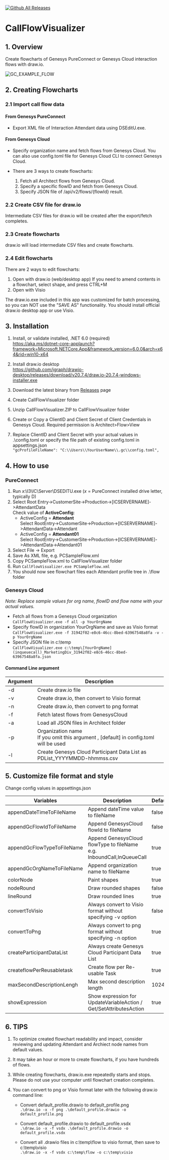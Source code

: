 [![Github All Releases](https://img.shields.io/github/downloads/tishige/CallFlowVisualizer/total.svg)]()

# CallFlowVisualizer

## 1. Overview

Create flowcharts of Genesys PureConnect or Genesys Cloud interaction flows with draw.io.

![GC_EXAMPLE_FLOW](GC_EXAMPLE_FLOW.png "GenesysCloud")

## 2. Creating Flowcharts

### 2.1 Import call flow data

#### From Genesys PureConnect

- Export XML file of Interaction Attendant data using DSEditU.exe.

#### From Genesys Cloud

- Specify organization name and fetch flows from Genesys Cloud. You can also use config.toml file for Genesys Cloud CLI to connect Genesys Cloud.

- There are 3 ways to create flowcharts:

  1.  Fetch all Architect flows from Genesys Cloud.
  2.  Specify a specific flowID and fetch from Genesys Cloud.
  3.  Specify JSON file of /api/v2/flows/{flowId} result.

### 2.2 Create CSV file for draw.io

Intermediate CSV files for draw.io will be created after the export/fetch completes.

### 2.3 Create flowcharts

draw.io will load intermediate CSV files and create flowcharts.

### 2.4 Edit flowcharts

There are 2 ways to edit flowcharts:

1. Open with draw.io (web/desktop app)
   If you need to amend contents in a flowchart, select shape, and press CTRL+M
2. Open with Visio

The draw.io.exe included in this app was customized for batch processing, so you can NOT use the "SAVE AS" functionality.
You should install official draw.io desktop app or use Visio.

## 3. Installation

1. Install, or validate installed, .NET 6.0 (required)
   <br>https://aka.ms/dotnet-core-applaunch?framework=Microsoft.NETCore.App&framework_version=6.0.0&arch=x64&rid=win10-x64
2. Install draw.io desktop
   <br>https://github.com/jgraph/drawio-desktop/releases/download/v20.7.4/draw.io-20.7.4-windows-installer.exe

3. Download the latest binary from [Releases](https://github.com/tishige/CallFlowVisualizer/releases) page
4. Create CallFlowVisualizer folder
5. Unzip CallFlowVisualizer.ZIP to CallFlowVisualizer folder
6. Create or Copy a ClientID and Client Secret of Client Credentials in Genesys Cloud. Required permission is Architect>Flow>View
7. Replace ClientID and Client Secret with your actual values in .\config.toml or specify the file path of existing config.toml in appsettings.json<br>`"gcProfileFileName": "C:\\Users\\YourUserName\\.gc\\config.toml",`

## 4. How to use

### PureConnect

1. Run _x_:\I3\IC\Server\DSEDITU.exe (_x_ = PureConnect installed drive letter, typically D)
2. Select Root Entry->CustomerSite->Production->[ICSERVERNAME]->AttendantData
   <br>Check value of **ActiveConfig**:
   - ActiveConfig = **Attendant**
     <br>Select RootEntry->CustomerSite->Production->[ICSERVERNAME]->AttendantData->Attendant
   - ActiveConfig = **Attendant01**
     <br>Select RootEntry->CustomerSite->Production->[ICSERVERNAME]->AttendantData->Attendant01
3. Select File -> Export
4. Save As XML file, e.g. PCSampleFlow.xml
5. Copy PCSampleFlow.xml to CallFlowVisualizer folder
6. Run `CallFlowVisualizer.exe PCSampleFlow.xml`
7. You should now see flowchart files each Attendant profile tree in .\flow folder

### Genesys Cloud

_Note: Replace sample values for org name, flowID and flow name with your actual values._

- Fetch all flows from a Genesys Cloud organization
  <br>`CallFlowVisualizer.exe -f all -p YourOrgName`
- Specify flowID in organization YourOrgName and save as Visio format
  <br>`CallFlowVisualizer.exe -f 31942f02-e8c6-46cc-8bed-63967548a8fa -v -p YourOrgName`
- Specify JSON file in c:\temp
  <br>`CallFlowVisualizer.exe c:\temp\[YourOrgName](inqueuecall)_MarketingDiv_31942f02-e8c6-46cc-8bed-63967548a8fa.json`

#### Command Line argument

| Argument | Description                                                                             |
| -------- | --------------------------------------------------------------------------------------- |
| -d       | Create draw.io file                                                                     |
| -v       | Create draw.io, then convert to Visio format                                            |
| -n       | Create draw.io, then convert to png format                                              |
| -f       | Fetch latest flows from GenesysCloud                                                    |
| -a       | Load all JSON files in Architect folder                                                 |
| -p       | Organization name <br>If you omit this argument , [default] in config.toml will be used |
| -l       | Create Genesys Cloud Participant Data List as PDList_YYYYMMDD-hhmmss.csv                |

## 5. Customize file format and style

Change config values in appsettings.json

| Variables                  | Description                                                           | Default |
| -------------------------- | --------------------------------------------------------------------- | ------- |
| appendDateTimeToFileName   | Append dateTime value to fileName                                     | false   |
| appendGcFlowIdToFileName   | Append GenesysCloud flowId to fileName                                | false   |
| appendGcFlowTypeToFileName | Append GenesysCloud flowType to fileName e.g. InboundCall,InQueueCall | true    |
| appendGcOrgNameToFileName  | Append organization name to fileName                                  | true    |
| colorNode                  | Paint shapes                                                          | true    |
| nodeRound                  | Draw rounded shapes                                                   | false   |
| lineRound                  | Draw rounded lines                                                    | true    |
| convertToVisio             | Always convert to Visio format without specifying -v option           | false   |
| convertToPng               | Always convert to png format without specifying -n option             | true    |
| createParticipantDataList  | Always create Genesys Cloud Participant Data List                     | true    |
| createflowPerReusabletask  | Create flow per Re-usable Task                                        | true    |
| maxSecondDescriptionLengh  | Max second description length                                         | 1024    |
| showExpression             | Show expression for UpdateVariableAction / Get/SetAttributesAction    | true    |

## 6. TIPS

1. To optimize created flowchart readability and impact, consider reviewing and updating Attendant and Archiect node names from default values.

2. It may take an hour or more to create flowcharts, if you have hundreds of flows.

3. While creating flowcharts, draw.io.exe repeatedly starts and stops. Please do not use your computer until flowchart creation completes.

4. You can convert to png or Visio format later with the following draw.io command line:

   - Convert default_profile.drawio to default_profile.png
     <br>`.\draw.io -x -f png .\default_profile.drawio -o default_profile.png`

   - Convert default_profile.drawio to default_profile.vsdx
     <br>`.\draw.io -x -f vsdx .\default_profile.drawio -o default_profile.vsdx`

   - Convert all .drawio files in c:\temp\flow to visio format, then save to c:\temp\visio
     <br>`.\draw.io -x -f vsdx c:\temp\flow -o c:\temp\visio`
